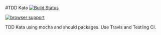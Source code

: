 #TDD Kata [![Build Status](https://travis-ci.org/programulya/tdd-kata.png?branch=master)](https://travis-ci.org/programulya/tdd-kata)

[![browser support](https://ci.testling.com/programulya/TDDKata.png)](https://ci.testling.com/programulya/tdd-kata)

TDD Kata using mocha and should packages. Use Travis and Testling CI.
